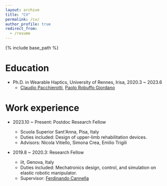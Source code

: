 ```yaml
---
layout: archive
title: "CV"
permalink: /cv/
author_profile: true
redirect_from:
  - /resume
---
```


{% include base_path %}

Education
======

* Ph.D. in Wearable Haptics, University of Rennes, Irisa, 2020.3 ~ 2023.6
  * [Claudio Pacchierotti](https://team.inria.fr/rainbow/team/claudio-pacchierotti/), [Paolo Robuffo Giordano](https://team.inria.fr/rainbow/team/prg/)

Work experience
======
* 2023.10 ~ Present: Postdoc Research Fellow
  * Scuola Superior Sant'Anna, Pisa, Italy
  * Duties included: Design of upper-limb rehabilitation devices.
  * Advisors: Nicola Vitiello, Simona Crea, Emilio Trigili

* 2019.8 ~ 2020.3: Research Fellow
  * iit, Genova, Italy
  * Duties included: Mechatronics design, control, and simulation on elastic robotic manipulator.
  * Supervisor: [Ferdinando Cannella](https://www.iit.it/people-details/-/people/ferdinando-cannella)

<!--* 2018.1 ~ 2019.8: Software Engineer
  * Huawei Technology (华为，松山湖)
  * Duties included: Programming and implementation of embedded software system
  -->

 <!-- 
Skills
======
* CAD
* Skill 2
  * Sub-skill 2.1
  * Sub-skill 2.2
  * Sub-skill 2.3
* Skill 3

Publications
======
  <ul>{% for post in site.publications %}
    {% include archive-single-cv.html %}
  {% endfor %}</ul>
  
Talks
======
  <ul>{% for post in site.talks %}
    {% include archive-single-talk-cv.html %}
  {% endfor %}</ul>
  
Teaching
======
  <ul>{% for post in site.teaching %}
    {% include archive-single-cv.html %}
  {% endfor %}</ul>
  
Service and leadership
======
* Currently signed in to 43 different slack teams
-->
